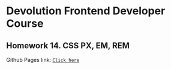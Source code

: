 # **Devolution Frontend Developer Course**

## Homework 14. **CSS PX, EM, REM**

Github Pages link: [`Click here`](https://deeckoy.github.io/Devolution-homework-14/)
